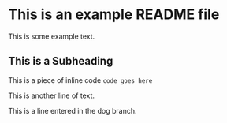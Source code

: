 # This is an example README file

This is some example text.

## This is a Subheading

This is a piece of inline code `code goes here`

This is another line of text.

This is a line entered in the dog branch.